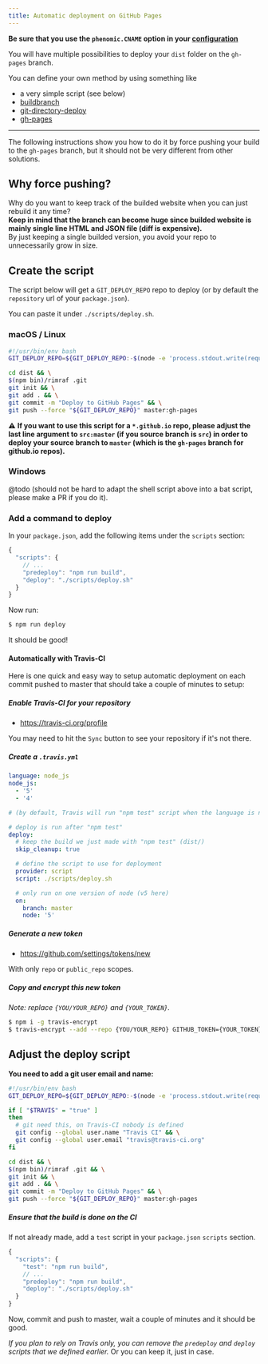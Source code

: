 ```yaml
---
title: Automatic deployment on GitHub Pages
---
```


**Be sure that you use the ``phenomic.CNAME`` option in your
[configuration](./configuration/)**

You will have multiple possibilities to deploy your `dist` folder on the
`gh-pages` branch.

You can define your own method by using something like
- a very simple script (see below)
- [buildbranch](https://www.npmjs.com/package/buildbranch)
- [git-directory-deploy](https://github.com/X1011/git-directory-deploy)
- [gh-pages](https://www.npmjs.com/package/gh-pages)

---

The following instructions show you how to do it by force pushing your build to
the ``gh-pages`` branch,
but it should not be very different from other solutions.

## Why force pushing?

Why do you want to keep track of the builded website when you can just rebuild
it any time?  
**Keep in mind that the branch can become huge since builded website is mainly
single line HTML and JSON file (diff is expensive).**  
By just keeping a single builded version, you avoid your repo to unnecessarily grow in size.

## Create the script

The script below will get a ``GIT_DEPLOY_REPO`` repo to deploy (or by default
the ``repository`` url of your ``package.json``).

You can paste it under ``./scripts/deploy.sh``.

### macOS / Linux

```sh
#!/usr/bin/env bash
GIT_DEPLOY_REPO=${GIT_DEPLOY_REPO:-$(node -e 'process.stdout.write(require("./package.json").repository)')}

cd dist && \
$(npm bin)/rimraf .git
git init && \
git add . && \
git commit -m "Deploy to GitHub Pages" && \
git push --force "${GIT_DEPLOY_REPO}" master:gh-pages
```

⚠️ **If you want to use this script for a ``*.github.io`` repo, please adjust the
last line argument to ``src:master`` (if you source branch is `src`) in order
to deploy your source branch to ``master`` (which is the ``gh-pages`` branch for
github.io repos).**

### Windows

@todo (should not be hard to adapt the shell script above into a bat script,
please make a PR if you do it).

### Add a command to deploy

In your `package.json`, add the following items under the `scripts` section:

```js
{
  "scripts": {
    // ...
    "predeploy": "npm run build",
    "deploy": "./scripts/deploy.sh"
  }
}
```

Now run:

```sh
$ npm run deploy
```

It should be good!

#### Automatically with Travis-CI

Here is one quick and easy way to setup automatic deployment on each commit
pushed to master that should take a couple of minutes to setup:

##### Enable Travis-CI for your repository

- https://travis-ci.org/profile

You may need to hit the `Sync` button to see your repository if it's not there.

##### Create a `.travis.yml`

```yml
language: node_js
node_js:
  - '5'
  - '4'

# (by default, Travis will run "npm test" script when the language is node_js)

# deploy is run after "npm test"
deploy:
  # keep the build we just made with "npm test" (dist/)
  skip_cleanup: true

  # define the script to use for deployment
  provider: script
  script: ./scripts/deploy.sh

  # only run on one version of node (v5 here)
  on:
    branch: master
    node: '5'
```

##### Generate a new token

- https://github.com/settings/tokens/new

With only `repo` or `public_repo` scopes.

##### Copy and encrypt this new token

*Note: replace `{YOU/YOUR_REPO}` and `{YOUR_TOKEN}`.*

```sh
$ npm i -g travis-encrypt
$ travis-encrypt --add --repo {YOU/YOUR_REPO} GITHUB_TOKEN={YOUR_TOKEN}
```

## Adjust the deploy script

__You need to add a git user email and name:__

```sh
#!/usr/bin/env bash
GIT_DEPLOY_REPO=${GIT_DEPLOY_REPO:-$(node -e 'process.stdout.write(require("./package.json").repository)')}

if [ "$TRAVIS" = "true" ]
then
  # git need this, on Travis-CI nobody is defined
  git config --global user.name "Travis CI" && \
  git config --global user.email "travis@travis-ci.org"
fi

cd dist && \
$(npm bin)/rimraf .git && \
git init && \
git add . && \
git commit -m "Deploy to GitHub Pages" && \
git push --force "${GIT_DEPLOY_REPO}" master:gh-pages
```

##### Ensure that the build is done on the CI

If not already made, add a `test` script in your `package.json` `scripts`
section.

```js
{
  "scripts": {
    "test": "npm run build",
    // ...
    "predeploy": "npm run build",
    "deploy": "./scripts/deploy.sh"
  }
}
```

Now, commit and push to master, wait a couple of minutes and it should be good.

_If you plan to rely on Travis only, you can remove the `predeploy` and
`deploy` scripts that we defined earlier._
Or you can keep it, just in case.
